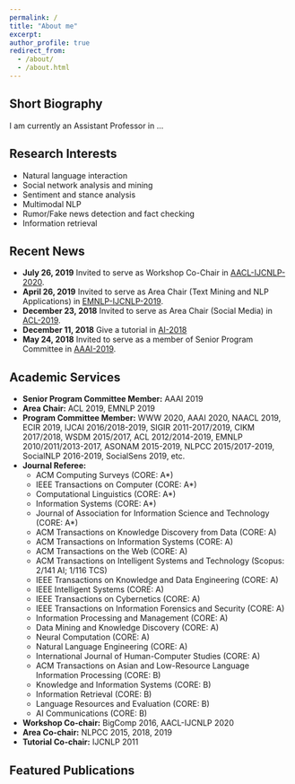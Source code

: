 ```yaml
---
permalink: /
title: "About me"
excerpt:
author_profile: true
redirect_from: 
  - /about/
  - /about.html
---
```


## Short Biography
I am currently an Assistant Professor in ...


## Research Interests
* Natural language interaction
* Social network analysis and mining
* Sentiment and stance analysis 
* Multimodal NLP
* Rumor/Fake news detection and fact checking
* Information retrieval


## Recent News
* __July 26, 2019__ Invited to serve as Workshop Co-Chair in [AACL-IJCNLP-2020](http://aacl2020.org/).
* __April 26, 2019__ Invited to serve as Area Chair (Text Mining and NLP Applications) in [EMNLP-IJCNLP-2019](https://www.emnlp-ijcnlp2019.org/).
* __December 23, 2018__ Invited to serve as Area Chair (Social Media) in [ACL-2019](http://www.acl2019.org/EN/index.xhtml).
* __December 11, 2018__ Give a tutorial in [AI-2018](https://ecs.victoria.ac.nz/Events/AI2018/)
* __May 24, 2018__ Invited to serve as a member of Senior Program Committee in [AAAI-2019](https://aaai.org/Conferences/AAAI-19/).

## Academic Services
* __Senior Program Committee Member:__ AAAI 2019
* __Area Chair:__ ACL 2019, EMNLP 2019
* __Program Committee Member:__ WWW 2020, AAAI 2020, NAACL 2019, ECIR 2019, IJCAI 2016/2018-2019, SIGIR 2011-2017/2019, CIKM 2017/2018, WSDM 2015/2017, ACL 2012/2014-2019, EMNLP 2010/2011/2013-2017, ASONAM 2015-2019, NLPCC 2015/2017-2019, SocialNLP 2016-2019, SocialSens 2019, etc.
* __Journal Referee:__
  * ACM Computing Surveys (CORE: A*)
  * IEEE Transactions on Computer (CORE: A*)
  * Computational Linguistics (CORE: A*)
  * Information Systems (CORE: A*)
  * Journal of Association for Information Science and Technology (CORE: A*)
  * ACM Transactions on Knowledge Discovery from Data (CORE: A)
  * ACM Transactions on Information Systems (CORE: A) 
  * ACM Transactions on the Web (CORE: A)
  * ACM Transactions on Intelligent Systems and Technology (Scopus: 2/141 AI; 1/116 TCS)
  * IEEE Transactions on Knowledge and Data Engineering (CORE: A)
  * IEEE Intelligent Systems (CORE: A)
  * IEEE Transactions on Cybernetics (CORE: A)
  * IEEE Transactions on Information Forensics and Security (CORE: A)
  * Information Processing and Management (CORE: A)
  * Data Mining and Knowledge Discovery (CORE: A)
  * Neural Computation (CORE: A)
  * Natural Language Engineering (CORE: A)
  * International Journal of Human-Computer Studies (CORE: A)
  * ACM Transactions on Asian and Low-Resource Language Information Processing (CORE: B)  
  * Knowledge and Information Systems (CORE: B)
  * Information Retrieval (CORE: B)
  * Language Resources and Evaluation (CORE: B)
  * AI Communications (CORE: B)
* __Workshop Co-chair:__ BigComp 2016, AACL-IJCNLP 2020
* __Area Co-chair:__ NLPCC 2015, 2018, 2019
* __Tutorial Co-chair:__ IJCNLP 2011

## Featured Publications

